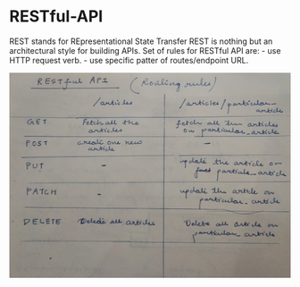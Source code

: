 # RESTful-API
REST stands for REpresentational State Transfer
REST is nothing but an architectural style for building APIs. 
Set of rules for RESTful API are: 
      - use HTTP request verb.
      - use specific patter of routes/endpoint URL.


![](Img/Routing_rules.JPG)
